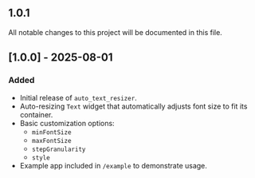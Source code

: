 ## 1.0.1

All notable changes to this project will be documented in this file.

## [1.0.0] - 2025-08-01
### Added
- Initial release of `auto_text_resizer`.
- Auto-resizing `Text` widget that automatically adjusts font size to fit its container.
- Basic customization options:
    - `minFontSize`
    - `maxFontSize`
    - `stepGranularity`
    - `style`
- Example app included in `/example` to demonstrate usage.